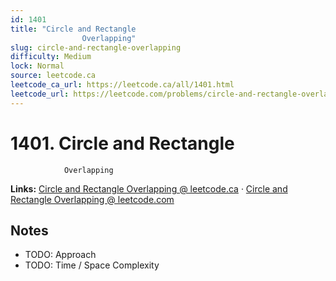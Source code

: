 ```yaml
--- 
id: 1401
title: "Circle and Rectangle
                Overlapping"
slug: circle-and-rectangle-overlapping
difficulty: Medium
lock: Normal
source: leetcode.ca
leetcode_ca_url: https://leetcode.ca/all/1401.html
leetcode_url: https://leetcode.com/problems/circle-and-rectangle-overlapping/
---
```


# 1401. Circle and Rectangle
                Overlapping

**Links:** [Circle and Rectangle
                Overlapping @ leetcode.ca](https://leetcode.ca/all/1401.html) · [Circle and Rectangle
                Overlapping @ leetcode.com](https://leetcode.com/problems/circle-and-rectangle-overlapping/)

## Notes
- TODO: Approach
- TODO: Time / Space Complexity
